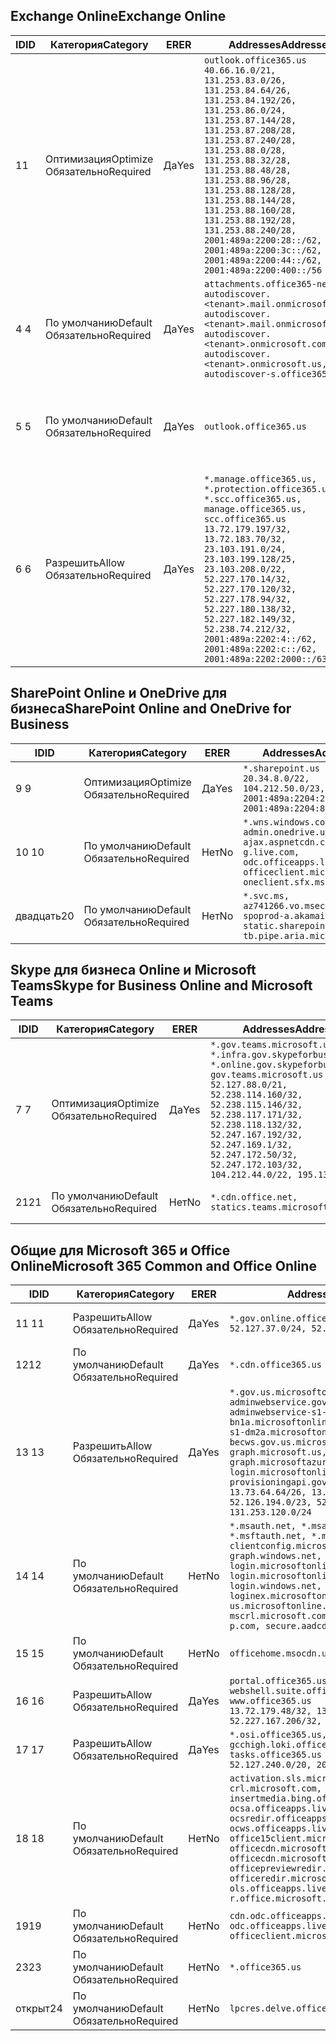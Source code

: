 <!--THIS FILE IS AUTOMATICALLY GENERATED. MANUAL CHANGES WILL BE OVERWRITTEN.-->
<!--Please contact the Office 365 Endpoints team with any questions.-->
<!--USGovGCCHigh endpoints version 2020010200-->
<!--File generated 2020-01-02 11:00:11.2921-->

## <a name="exchange-online"></a><span data-ttu-id="956b2-101">Exchange Online</span><span class="sxs-lookup"><span data-stu-id="956b2-101">Exchange Online</span></span>

<span data-ttu-id="956b2-102">ID</span><span class="sxs-lookup"><span data-stu-id="956b2-102">ID</span></span> | <span data-ttu-id="956b2-103">Категория</span><span class="sxs-lookup"><span data-stu-id="956b2-103">Category</span></span> | <span data-ttu-id="956b2-104">ER</span><span class="sxs-lookup"><span data-stu-id="956b2-104">ER</span></span> | <span data-ttu-id="956b2-105">Addresses</span><span class="sxs-lookup"><span data-stu-id="956b2-105">Addresses</span></span> | <span data-ttu-id="956b2-106">Порты</span><span class="sxs-lookup"><span data-stu-id="956b2-106">Ports</span></span>
-- | -------------------- | --- | ------------------------------------------------------------------------------------------------------------------------------------------------------------------------------------------------------------------------------------------------------------------------------------------------------------------------------------------------------------------------------------------------------------------------------------------------ | -------------------------------
<span data-ttu-id="956b2-107">1</span><span class="sxs-lookup"><span data-stu-id="956b2-107">1</span></span> | <span data-ttu-id="956b2-108">Оптимизация</span><span class="sxs-lookup"><span data-stu-id="956b2-108">Optimize</span></span><BR><span data-ttu-id="956b2-109">Обязательно</span><span class="sxs-lookup"><span data-stu-id="956b2-109">Required</span></span> | <span data-ttu-id="956b2-110">Да</span><span class="sxs-lookup"><span data-stu-id="956b2-110">Yes</span></span> | `outlook.office365.us`<BR>`40.66.16.0/21, 131.253.83.0/26, 131.253.84.64/26, 131.253.84.192/26, 131.253.86.0/24, 131.253.87.144/28, 131.253.87.208/28, 131.253.87.240/28, 131.253.88.0/28, 131.253.88.32/28, 131.253.88.48/28, 131.253.88.96/28, 131.253.88.128/28, 131.253.88.144/28, 131.253.88.160/28, 131.253.88.192/28, 131.253.88.240/28, 2001:489a:2200:28::/62, 2001:489a:2200:3c::/62, 2001:489a:2200:44::/62, 2001:489a:2200:400::/56` | <span data-ttu-id="956b2-111">**TCP:** 443, 80</span><span class="sxs-lookup"><span data-stu-id="956b2-111">**TCP:** 443, 80</span></span>
<span data-ttu-id="956b2-112">4 </span><span class="sxs-lookup"><span data-stu-id="956b2-112">4</span></span> | <span data-ttu-id="956b2-113">По умолчанию</span><span class="sxs-lookup"><span data-stu-id="956b2-113">Default</span></span><BR><span data-ttu-id="956b2-114">Обязательно</span><span class="sxs-lookup"><span data-stu-id="956b2-114">Required</span></span> | <span data-ttu-id="956b2-115">Да</span><span class="sxs-lookup"><span data-stu-id="956b2-115">Yes</span></span> | `attachments.office365-net.us, autodiscover.<tenant>.mail.onmicrosoft.com, autodiscover.<tenant>.mail.onmicrosoft.us, autodiscover.<tenant>.onmicrosoft.com, autodiscover.<tenant>.onmicrosoft.us, autodiscover-s.office365.us` | <span data-ttu-id="956b2-116">**TCP:** 443, 80</span><span class="sxs-lookup"><span data-stu-id="956b2-116">**TCP:** 443, 80</span></span>
<span data-ttu-id="956b2-117">5 </span><span class="sxs-lookup"><span data-stu-id="956b2-117">5</span></span> | <span data-ttu-id="956b2-118">По умолчанию</span><span class="sxs-lookup"><span data-stu-id="956b2-118">Default</span></span><BR><span data-ttu-id="956b2-119">Обязательно</span><span class="sxs-lookup"><span data-stu-id="956b2-119">Required</span></span> | <span data-ttu-id="956b2-120">Да</span><span class="sxs-lookup"><span data-stu-id="956b2-120">Yes</span></span> | `outlook.office365.us` | <span data-ttu-id="956b2-121">**TCP:** 143, 25, 587, 993, 995</span><span class="sxs-lookup"><span data-stu-id="956b2-121">**TCP:** 143, 25, 587, 993, 995</span></span>
<span data-ttu-id="956b2-122">6 </span><span class="sxs-lookup"><span data-stu-id="956b2-122">6</span></span> | <span data-ttu-id="956b2-123">Разрешить</span><span class="sxs-lookup"><span data-stu-id="956b2-123">Allow</span></span><BR><span data-ttu-id="956b2-124">Обязательно</span><span class="sxs-lookup"><span data-stu-id="956b2-124">Required</span></span> | <span data-ttu-id="956b2-125">Да</span><span class="sxs-lookup"><span data-stu-id="956b2-125">Yes</span></span> | `*.manage.office365.us, *.protection.office365.us, *.scc.office365.us, manage.office365.us, scc.office365.us`<BR>`13.72.179.197/32, 13.72.183.70/32, 23.103.191.0/24, 23.103.199.128/25, 23.103.208.0/22, 52.227.170.14/32, 52.227.170.120/32, 52.227.178.94/32, 52.227.180.138/32, 52.227.182.149/32, 52.238.74.212/32, 2001:489a:2202:4::/62, 2001:489a:2202:c::/62, 2001:489a:2202:2000::/63` | <span data-ttu-id="956b2-126">**TCP:** 25, 443</span><span class="sxs-lookup"><span data-stu-id="956b2-126">**TCP:** 25, 443</span></span>

## <a name="sharepoint-online-and-onedrive-for-business"></a><span data-ttu-id="956b2-127">SharePoint Online и OneDrive для бизнеса</span><span class="sxs-lookup"><span data-stu-id="956b2-127">SharePoint Online and OneDrive for Business</span></span>

<span data-ttu-id="956b2-128">ID</span><span class="sxs-lookup"><span data-stu-id="956b2-128">ID</span></span> | <span data-ttu-id="956b2-129">Категория</span><span class="sxs-lookup"><span data-stu-id="956b2-129">Category</span></span> | <span data-ttu-id="956b2-130">ER</span><span class="sxs-lookup"><span data-stu-id="956b2-130">ER</span></span> | <span data-ttu-id="956b2-131">Addresses</span><span class="sxs-lookup"><span data-stu-id="956b2-131">Addresses</span></span> | <span data-ttu-id="956b2-132">Порты</span><span class="sxs-lookup"><span data-stu-id="956b2-132">Ports</span></span>
-- | -------------------- | --- | --------------------------------------------------------------------------------------------------------------------------------------------- | ----------------
<span data-ttu-id="956b2-133">9 </span><span class="sxs-lookup"><span data-stu-id="956b2-133">9</span></span> | <span data-ttu-id="956b2-134">Оптимизация</span><span class="sxs-lookup"><span data-stu-id="956b2-134">Optimize</span></span><BR><span data-ttu-id="956b2-135">Обязательно</span><span class="sxs-lookup"><span data-stu-id="956b2-135">Required</span></span> | <span data-ttu-id="956b2-136">Да</span><span class="sxs-lookup"><span data-stu-id="956b2-136">Yes</span></span> | `*.sharepoint.us`<BR>`20.34.8.0/22, 104.212.50.0/23, 2001:489a:2204:2::/63, 2001:489a:2204:800::/54` | <span data-ttu-id="956b2-137">**TCP:** 443, 80</span><span class="sxs-lookup"><span data-stu-id="956b2-137">**TCP:** 443, 80</span></span>
<span data-ttu-id="956b2-138">10 </span><span class="sxs-lookup"><span data-stu-id="956b2-138">10</span></span> | <span data-ttu-id="956b2-139">По умолчанию</span><span class="sxs-lookup"><span data-stu-id="956b2-139">Default</span></span><BR><span data-ttu-id="956b2-140">Обязательно</span><span class="sxs-lookup"><span data-stu-id="956b2-140">Required</span></span> | <span data-ttu-id="956b2-141">Нет</span><span class="sxs-lookup"><span data-stu-id="956b2-141">No</span></span> | `*.wns.windows.com, admin.onedrive.us, ajax.aspnetcdn.com, g.live.com, odc.officeapps.live.com, officeclient.microsoft.com, oneclient.sfx.ms` | <span data-ttu-id="956b2-142">**TCP:** 443, 80</span><span class="sxs-lookup"><span data-stu-id="956b2-142">**TCP:** 443, 80</span></span>
<span data-ttu-id="956b2-143">двадцать</span><span class="sxs-lookup"><span data-stu-id="956b2-143">20</span></span> | <span data-ttu-id="956b2-144">По умолчанию</span><span class="sxs-lookup"><span data-stu-id="956b2-144">Default</span></span><BR><span data-ttu-id="956b2-145">Обязательно</span><span class="sxs-lookup"><span data-stu-id="956b2-145">Required</span></span> | <span data-ttu-id="956b2-146">Нет</span><span class="sxs-lookup"><span data-stu-id="956b2-146">No</span></span> | `*.svc.ms, az741266.vo.msecnd.net, spoprod-a.akamaihd.net, static.sharepointonline.com, tb.pipe.aria.microsoft.com` | <span data-ttu-id="956b2-147">**TCP:** 443, 80</span><span class="sxs-lookup"><span data-stu-id="956b2-147">**TCP:** 443, 80</span></span>

## <a name="skype-for-business-online-and-microsoft-teams"></a><span data-ttu-id="956b2-148">Skype для бизнеса Online и Microsoft Teams</span><span class="sxs-lookup"><span data-stu-id="956b2-148">Skype for Business Online and Microsoft Teams</span></span>

<span data-ttu-id="956b2-149">ID</span><span class="sxs-lookup"><span data-stu-id="956b2-149">ID</span></span> | <span data-ttu-id="956b2-150">Категория</span><span class="sxs-lookup"><span data-stu-id="956b2-150">Category</span></span> | <span data-ttu-id="956b2-151">ER</span><span class="sxs-lookup"><span data-stu-id="956b2-151">ER</span></span> | <span data-ttu-id="956b2-152">Addresses</span><span class="sxs-lookup"><span data-stu-id="956b2-152">Addresses</span></span> | <span data-ttu-id="956b2-153">Порты</span><span class="sxs-lookup"><span data-stu-id="956b2-153">Ports</span></span>
-- | -------------------- | --- | --------------------------------------------------------------------------------------------------------------------------------------------------------------------------------------------------------------------------------------------------------------------------------------------------------------------------------- | ---------------------------------------------------
<span data-ttu-id="956b2-154">7 </span><span class="sxs-lookup"><span data-stu-id="956b2-154">7</span></span> | <span data-ttu-id="956b2-155">Оптимизация</span><span class="sxs-lookup"><span data-stu-id="956b2-155">Optimize</span></span><BR><span data-ttu-id="956b2-156">Обязательно</span><span class="sxs-lookup"><span data-stu-id="956b2-156">Required</span></span> | <span data-ttu-id="956b2-157">Да</span><span class="sxs-lookup"><span data-stu-id="956b2-157">Yes</span></span> | `*.gov.teams.microsoft.us, *.infra.gov.skypeforbusiness.us, *.online.gov.skypeforbusiness.us, gov.teams.microsoft.us`<BR>`52.127.88.0/21, 52.238.114.160/32, 52.238.115.146/32, 52.238.117.171/32, 52.238.118.132/32, 52.247.167.192/32, 52.247.169.1/32, 52.247.172.50/32, 52.247.172.103/32, 104.212.44.0/22, 195.134.228.0/22` | <span data-ttu-id="956b2-158">**TCP:** 443, 80</span><span class="sxs-lookup"><span data-stu-id="956b2-158">**TCP:** 443, 80</span></span><BR><span data-ttu-id="956b2-159">**UDP:** 3478, 3479, 3480, 3481</span><span class="sxs-lookup"><span data-stu-id="956b2-159">**UDP:** 3478, 3479, 3480, 3481</span></span>
<span data-ttu-id="956b2-160">21</span><span class="sxs-lookup"><span data-stu-id="956b2-160">21</span></span> | <span data-ttu-id="956b2-161">По умолчанию</span><span class="sxs-lookup"><span data-stu-id="956b2-161">Default</span></span><BR><span data-ttu-id="956b2-162">Обязательно</span><span class="sxs-lookup"><span data-stu-id="956b2-162">Required</span></span> | <span data-ttu-id="956b2-163">Нет</span><span class="sxs-lookup"><span data-stu-id="956b2-163">No</span></span> | `*.cdn.office.net, statics.teams.microsoft.com` | <span data-ttu-id="956b2-164">**TCP:** 443</span><span class="sxs-lookup"><span data-stu-id="956b2-164">**TCP:** 443</span></span>

## <a name="microsoft-365-common-and-office-online"></a><span data-ttu-id="956b2-165">Общие для Microsoft 365 и Office Online</span><span class="sxs-lookup"><span data-stu-id="956b2-165">Microsoft 365 Common and Office Online</span></span>

<span data-ttu-id="956b2-166">ID</span><span class="sxs-lookup"><span data-stu-id="956b2-166">ID</span></span> | <span data-ttu-id="956b2-167">Категория</span><span class="sxs-lookup"><span data-stu-id="956b2-167">Category</span></span> | <span data-ttu-id="956b2-168">ER</span><span class="sxs-lookup"><span data-stu-id="956b2-168">ER</span></span> | <span data-ttu-id="956b2-169">Addresses</span><span class="sxs-lookup"><span data-stu-id="956b2-169">Addresses</span></span> | <span data-ttu-id="956b2-170">Порты</span><span class="sxs-lookup"><span data-stu-id="956b2-170">Ports</span></span>
-- | ------------------- | --- | --------------------------------------------------------------------------------------------------------------------------------------------------------------------------------------------------------------------------------------------------------------------------------------------------------------------------------------------------------------------------------------------------------------------- | ----------------
<span data-ttu-id="956b2-171">11 </span><span class="sxs-lookup"><span data-stu-id="956b2-171">11</span></span> | <span data-ttu-id="956b2-172">Разрешить</span><span class="sxs-lookup"><span data-stu-id="956b2-172">Allow</span></span><BR><span data-ttu-id="956b2-173">Обязательно</span><span class="sxs-lookup"><span data-stu-id="956b2-173">Required</span></span> | <span data-ttu-id="956b2-174">Да</span><span class="sxs-lookup"><span data-stu-id="956b2-174">Yes</span></span> | `*.gov.online.office365.us`<BR>`52.127.37.0/24, 52.127.82.0/23` | <span data-ttu-id="956b2-175">**TCP:** 443</span><span class="sxs-lookup"><span data-stu-id="956b2-175">**TCP:** 443</span></span>
<span data-ttu-id="956b2-176">12</span><span class="sxs-lookup"><span data-stu-id="956b2-176">12</span></span> | <span data-ttu-id="956b2-177">По умолчанию</span><span class="sxs-lookup"><span data-stu-id="956b2-177">Default</span></span><BR><span data-ttu-id="956b2-178">Обязательно</span><span class="sxs-lookup"><span data-stu-id="956b2-178">Required</span></span> | <span data-ttu-id="956b2-179">Да</span><span class="sxs-lookup"><span data-stu-id="956b2-179">Yes</span></span> | `*.cdn.office365.us` | <span data-ttu-id="956b2-180">**TCP:** 443</span><span class="sxs-lookup"><span data-stu-id="956b2-180">**TCP:** 443</span></span>
<span data-ttu-id="956b2-181">13 </span><span class="sxs-lookup"><span data-stu-id="956b2-181">13</span></span> | <span data-ttu-id="956b2-182">Разрешить</span><span class="sxs-lookup"><span data-stu-id="956b2-182">Allow</span></span><BR><span data-ttu-id="956b2-183">Обязательно</span><span class="sxs-lookup"><span data-stu-id="956b2-183">Required</span></span> | <span data-ttu-id="956b2-184">Да</span><span class="sxs-lookup"><span data-stu-id="956b2-184">Yes</span></span> | `*.gov.us.microsoftonline.com, adminwebservice.gov.us.microsoftonline.com, adminwebservice-s1-bn1a.microsoftonline.com, adminwebservice-s1-dm2a.microsoftonline.com, becws.gov.us.microsoftonline.com, graph.microsoft.us, graph.microsoftazure.us, login.microsoftonline.us, provisioningapi.gov.us.microsoftonline.com`<BR>`13.73.64.64/26, 13.73.208.128/25, 52.126.194.0/23, 52.244.120.128/25, 131.253.120.0/24` | <span data-ttu-id="956b2-185">**TCP:** 443</span><span class="sxs-lookup"><span data-stu-id="956b2-185">**TCP:** 443</span></span>
<span data-ttu-id="956b2-186">14 </span><span class="sxs-lookup"><span data-stu-id="956b2-186">14</span></span> | <span data-ttu-id="956b2-187">По умолчанию</span><span class="sxs-lookup"><span data-stu-id="956b2-187">Default</span></span><BR><span data-ttu-id="956b2-188">Обязательно</span><span class="sxs-lookup"><span data-stu-id="956b2-188">Required</span></span> | <span data-ttu-id="956b2-189">Нет</span><span class="sxs-lookup"><span data-stu-id="956b2-189">No</span></span> | `*.msauth.net, *.msauthimages.us, *.msftauth.net, *.msftauthimages.us, clientconfig.microsoftonline-p.net, graph.windows.net, login.microsoftonline.com, login.microsoftonline-p.com, login.windows.net, loginex.microsoftonline.com, login-us.microsoftonline.com, mscrl.microsoft.com, nexus.microsoftonline-p.com, secure.aadcdn.microsoftonline-p.com` | <span data-ttu-id="956b2-190">**TCP:** 443</span><span class="sxs-lookup"><span data-stu-id="956b2-190">**TCP:** 443</span></span>
<span data-ttu-id="956b2-191">15 </span><span class="sxs-lookup"><span data-stu-id="956b2-191">15</span></span> | <span data-ttu-id="956b2-192">По умолчанию</span><span class="sxs-lookup"><span data-stu-id="956b2-192">Default</span></span><BR><span data-ttu-id="956b2-193">Обязательно</span><span class="sxs-lookup"><span data-stu-id="956b2-193">Required</span></span> | <span data-ttu-id="956b2-194">Нет</span><span class="sxs-lookup"><span data-stu-id="956b2-194">No</span></span> | `officehome.msocdn.us, prod.msocdn.us` | <span data-ttu-id="956b2-195">**TCP:** 443, 80</span><span class="sxs-lookup"><span data-stu-id="956b2-195">**TCP:** 443, 80</span></span>
<span data-ttu-id="956b2-196">16 </span><span class="sxs-lookup"><span data-stu-id="956b2-196">16</span></span> | <span data-ttu-id="956b2-197">Разрешить</span><span class="sxs-lookup"><span data-stu-id="956b2-197">Allow</span></span><BR><span data-ttu-id="956b2-198">Обязательно</span><span class="sxs-lookup"><span data-stu-id="956b2-198">Required</span></span> | <span data-ttu-id="956b2-199">Да</span><span class="sxs-lookup"><span data-stu-id="956b2-199">Yes</span></span> | `portal.office365.us, webshell.suite.office365.us, www.office365.us`<BR>`13.72.179.48/32, 13.72.188.8/32, 52.227.167.206/32, 52.227.170.242/32` | <span data-ttu-id="956b2-200">**TCP:** 443, 80</span><span class="sxs-lookup"><span data-stu-id="956b2-200">**TCP:** 443, 80</span></span>
<span data-ttu-id="956b2-201">17 </span><span class="sxs-lookup"><span data-stu-id="956b2-201">17</span></span> | <span data-ttu-id="956b2-202">Разрешить</span><span class="sxs-lookup"><span data-stu-id="956b2-202">Allow</span></span><BR><span data-ttu-id="956b2-203">Обязательно</span><span class="sxs-lookup"><span data-stu-id="956b2-203">Required</span></span> | <span data-ttu-id="956b2-204">Да</span><span class="sxs-lookup"><span data-stu-id="956b2-204">Yes</span></span> | `*.osi.office365.us, gcchigh.loki.office365.us, tasks.office365.us`<BR>`52.127.240.0/20, 2001:489a:2206::/48` | <span data-ttu-id="956b2-205">**TCP:** 443</span><span class="sxs-lookup"><span data-stu-id="956b2-205">**TCP:** 443</span></span>
<span data-ttu-id="956b2-206">18 </span><span class="sxs-lookup"><span data-stu-id="956b2-206">18</span></span> | <span data-ttu-id="956b2-207">По умолчанию</span><span class="sxs-lookup"><span data-stu-id="956b2-207">Default</span></span><BR><span data-ttu-id="956b2-208">Обязательно</span><span class="sxs-lookup"><span data-stu-id="956b2-208">Required</span></span> | <span data-ttu-id="956b2-209">Нет</span><span class="sxs-lookup"><span data-stu-id="956b2-209">No</span></span> | `activation.sls.microsoft.com, crl.microsoft.com, go.microsoft.com, insertmedia.bing.office.net, ocsa.officeapps.live.com, ocsredir.officeapps.live.com, ocws.officeapps.live.com, office15client.microsoft.com, officecdn.microsoft.com, officecdn.microsoft.com.edgesuite.net, officepreviewredir.microsoft.com, officeredir.microsoft.com, ols.officeapps.live.com, r.office.microsoft.com` | <span data-ttu-id="956b2-210">**TCP:** 443, 80</span><span class="sxs-lookup"><span data-stu-id="956b2-210">**TCP:** 443, 80</span></span>
<span data-ttu-id="956b2-211">19</span><span class="sxs-lookup"><span data-stu-id="956b2-211">19</span></span> | <span data-ttu-id="956b2-212">По умолчанию</span><span class="sxs-lookup"><span data-stu-id="956b2-212">Default</span></span><BR><span data-ttu-id="956b2-213">Обязательно</span><span class="sxs-lookup"><span data-stu-id="956b2-213">Required</span></span> | <span data-ttu-id="956b2-214">Нет</span><span class="sxs-lookup"><span data-stu-id="956b2-214">No</span></span> | `cdn.odc.officeapps.live.com, odc.officeapps.live.com, officeclient.microsoft.com` | <span data-ttu-id="956b2-215">**TCP:** 443, 80</span><span class="sxs-lookup"><span data-stu-id="956b2-215">**TCP:** 443, 80</span></span>
<span data-ttu-id="956b2-216">23</span><span class="sxs-lookup"><span data-stu-id="956b2-216">23</span></span> | <span data-ttu-id="956b2-217">По умолчанию</span><span class="sxs-lookup"><span data-stu-id="956b2-217">Default</span></span><BR><span data-ttu-id="956b2-218">Обязательно</span><span class="sxs-lookup"><span data-stu-id="956b2-218">Required</span></span> | <span data-ttu-id="956b2-219">Нет</span><span class="sxs-lookup"><span data-stu-id="956b2-219">No</span></span> | `*.office365.us` | <span data-ttu-id="956b2-220">**TCP:** 443, 80</span><span class="sxs-lookup"><span data-stu-id="956b2-220">**TCP:** 443, 80</span></span>
<span data-ttu-id="956b2-221">открыт</span><span class="sxs-lookup"><span data-stu-id="956b2-221">24</span></span> | <span data-ttu-id="956b2-222">По умолчанию</span><span class="sxs-lookup"><span data-stu-id="956b2-222">Default</span></span><BR><span data-ttu-id="956b2-223">Обязательно</span><span class="sxs-lookup"><span data-stu-id="956b2-223">Required</span></span> | <span data-ttu-id="956b2-224">Нет</span><span class="sxs-lookup"><span data-stu-id="956b2-224">No</span></span> | `lpcres.delve.office.com` | <span data-ttu-id="956b2-225">**TCP:** 443</span><span class="sxs-lookup"><span data-stu-id="956b2-225">**TCP:** 443</span></span>
